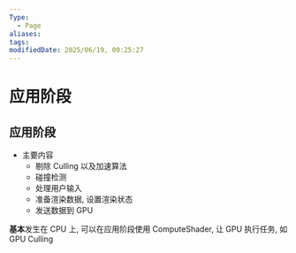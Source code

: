 ```yaml
---
Type:
  - Page
aliases: 
tags: 
modifiedDate: 2025/06/19, 09:25:27
---
```


# 应用阶段

## 应用阶段

- 主要内容
    - 剔除 Culling  以及加速算法
    - 碰撞检测
    - 处理用户输入
    - 准备渲染数据, 设置渲染状态
    - 发送数据到 GPU

**基本**发生在 CPU 上, 可以在应用阶段使用 ComputeShader, 让 GPU 执行任务, 如 GPU Culling 
